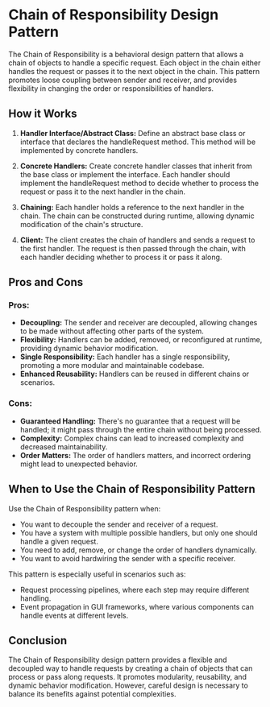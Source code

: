 # Chain of Responsibility Design Pattern

The Chain of Responsibility is a behavioral design pattern that allows a chain of objects to handle a specific request. Each object in the chain either handles the request or passes it to the next object in the chain. This pattern promotes loose coupling between sender and receiver, and provides flexibility in changing the order or responsibilities of handlers.

## How it Works

1. **Handler Interface/Abstract Class:** Define an abstract base class or interface that declares the handleRequest method. This method will be implemented by concrete handlers.

2. **Concrete Handlers:** Create concrete handler classes that inherit from the base class or implement the interface. Each handler should implement the handleRequest method to decide whether to process the request or pass it to the next handler in the chain.

3. **Chaining:** Each handler holds a reference to the next handler in the chain. The chain can be constructed during runtime, allowing dynamic modification of the chain's structure.

4. **Client:** The client creates the chain of handlers and sends a request to the first handler. The request is then passed through the chain, with each handler deciding whether to process it or pass it along.

## Pros and Cons

### Pros:
- **Decoupling:** The sender and receiver are decoupled, allowing changes to be made without affecting other parts of the system.
- **Flexibility:** Handlers can be added, removed, or reconfigured at runtime, providing dynamic behavior modification.
- **Single Responsibility:** Each handler has a single responsibility, promoting a more modular and maintainable codebase.
- **Enhanced Reusability:** Handlers can be reused in different chains or scenarios.

### Cons:
- **Guaranteed Handling:** There's no guarantee that a request will be handled; it might pass through the entire chain without being processed.
- **Complexity:** Complex chains can lead to increased complexity and decreased maintainability.
- **Order Matters:** The order of handlers matters, and incorrect ordering might lead to unexpected behavior.

## When to Use the Chain of Responsibility Pattern

Use the Chain of Responsibility pattern when:
- You want to decouple the sender and receiver of a request.
- You have a system with multiple possible handlers, but only one should handle a given request.
- You need to add, remove, or change the order of handlers dynamically.
- You want to avoid hardwiring the sender with a specific receiver.

This pattern is especially useful in scenarios such as:
- Request processing pipelines, where each step may require different handling.
- Event propagation in GUI frameworks, where various components can handle events at different levels.

## Conclusion

The Chain of Responsibility design pattern provides a flexible and decoupled way to handle requests by creating a chain of objects that can process or pass along requests. It promotes modularity, reusability, and dynamic behavior modification. However, careful design is necessary to balance its benefits against potential complexities.
